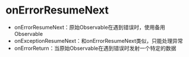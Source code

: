 # onErrorResumeNext

- onErrorResumeNext：原始Observable在遇到错误时，使用备用Observable
- onExceptionResumeNext：和onErrorResumeNext类似，只能处理异常
- onErrorReturn：当原始Observable在遇到错误时发射一个特定的数据

```

```
